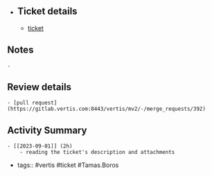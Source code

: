 - ## Ticket details
	- [ticket](https://gitlab.vertis.com:8443/vertis/mv2/-/issues/6872)
## Notes
	-
## Review details
	- [pull request](https://gitlab.vertis.com:8443/vertis/mv2/-/merge_requests/392)
## Activity Summary
	- [[2023-09-01]] (2h)
		- reading the ticket's description and attachments
- tags:: #vertis #ticket #Tamas.Boros